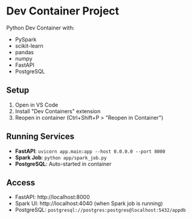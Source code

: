 # Dev Container Project

Python Dev Container with:
- PySpark
- scikit-learn
- pandas
- numpy
- FastAPI
- PostgreSQL

## Setup
1. Open in VS Code
2. Install "Dev Containers" extension
3. Reopen in container (Ctrl+Shift+P > "Reopen in Container")

## Running Services
- **FastAPI**: `uvicorn app.main:app --host 0.0.0.0 --port 8000`
- **Spark Job**: `python app/spark_job.py`
- **PostgreSQL**: Auto-started in container

## Access
- FastAPI: http://localhost:8000
- Spark UI: http://localhost:4040 (when Spark job is running)
- PostgreSQL: `postgresql://postgres:postgres@localhost:5432/appdb`
